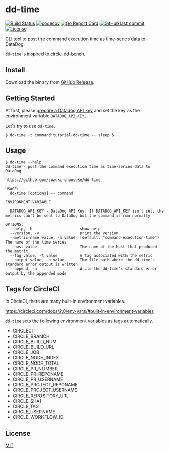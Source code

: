 # dd-time

[![Build Status](https://cloud.drone.io/api/badges/suzuki-shunsuke/dd-time/status.svg)](https://cloud.drone.io/suzuki-shunsuke/dd-time)
[![codecov](https://codecov.io/gh/suzuki-shunsuke/dd-time/branch/master/graph/badge.svg)](https://codecov.io/gh/suzuki-shunsuke/dd-time)
[![Go Report Card](https://goreportcard.com/badge/github.com/suzuki-shunsuke/dd-time)](https://goreportcard.com/report/github.com/suzuki-shunsuke/dd-time)
[![GitHub last commit](https://img.shields.io/github/last-commit/suzuki-shunsuke/dd-time.svg)](https://github.com/suzuki-shunsuke/dd-time)
[![License](http://img.shields.io/badge/license-mit-blue.svg?style=flat-square)](https://raw.githubusercontent.com/suzuki-shunsuke/dd-time/master/LICENSE)

CLI tool to post the command execution time as time-series data to DataDog.

`dd-time` is inspired to [circle-dd-bench](https://github.com/yuya-takeyama/circle-dd-bench).

## Install

Download the binary from [GitHub Release](https://github.com/suzuki-shunsuke/dd-time/releases).

## Getting Started

At first, please [prepare a Datadog API key](https://docs.datadoghq.com/account_management/api-app-keys/) and set the key as the environment variable `DATADOG_API_KEY`.

Let's try to use `dd-time`.

```
$ dd-time -t command:tutorial-dd-time -- sleep 5
```

## Usage

```
$ dd-time --help
dd-time - post the command execution time as time-series data to DataDog

https://github.com/suzuki-shunsuke/dd-time

USAGE:
  dd-time [options] -- command

ENVIRONMENT VARIABLE

  DATADOG_API_KEY - DataDog API Key. If DATADOG_API_KEY isn't set, the metrics can't be sent to DataDog but the command is run normally

OPTIONS:
  --help, -h                     show help
  --version, -v                  print the version
  --metric-name value, -m value  (default: "command-execution-time") The name of the time series
  --host value                   The name of the host that produced the metric
  --tag value, -t value          A tag associated with the metric
  --output value, -o value       The file path where the dd-time's standard error output is written
  --append, -a                   Write the dd-time's standard error output by the appended mode
```

## Tags for CircleCI

In CircleCI, there are many built-in environment variables.

https://circleci.com/docs/2.0/env-vars/#built-in-environment-variables

`dd-time` sets the following environment variables as tags automatically.

* CIRCLECI
* CIRCLE_BRANCH
* CIRCLE_BUILD_NUM
* CIRCLE_BUILD_URL
* CIRCLE_JOB
* CIRCLE_NODE_INDEX
* CIRCLE_NODE_TOTAL
* CIRCLE_PR_NUMBER
* CIRCLE_PR_REPONAME
* CIRCLE_PR_USERNAME
* CIRCLE_PROJECT_REPONAME
* CIRCLE_PROJECT_USERNAME
* CIRCLE_REPOSITORY_URL
* CIRCLE_SHA1
* CIRCLE_TAG
* CIRCLE_USERNAME
* CIRCLE_WORKFLOW_ID

## License

[MIT](LICENSE)
